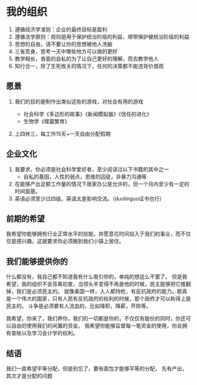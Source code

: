 # 我的组织

1. 遵循经济学准则：企业的最终目标是盈利  
2. 遵循法学原则：规则是用于保护统治阶级的利益，顺带保护被统治阶级的利益
3. 思想的自由，请不要让你的思想被他人洗脑
4. 三省吾身，思考一天中哪些地方可以做的更好
5. 教学相长，吝啬的自私的为了让自己更好的理解，而去教学他人
6. 知行合一，除了生死攸关的情况下，任何的决策都不能违背价值观

## 愿景

1. 我们的目的是制作出类似这些的游戏，对社会有用的游戏
    - 社会科学《多边形的故事》《新闻模拟器》《信任的进化》
    - 生物学《噬菌繁育》
  
2. 上四休三，每工作15天+一天自由分配假期

## 企业文化

1. 我要求，你必须是社会科学爱好者，至少阅读过以下书籍的其中之一
    - 自私的基因，人性的弱点，思维的囚徒，非暴力沟通等
2. 在能够产出足额工作量的情况下居家办公是允许的，但一个月内至少有一定的时间面基。
3. 英语必须至少过四级，英语太差影响交流。（duolinguo证书也行）

## 前期的希望

我希望你能够拥有行业正常水平的技能，并愿意花时间投入于我们的事业，而不仅仅是感兴趣，这就要求你必须搬到我们小镇上居住。

## 我们能够提供你的

什么都没有，我自己都不知道我有什么吸引你的，单纯的想这么干罢了。
但是我希望，我的组织不会背离初衷，当领头羊变得不再是他的时候，民主能够把它推翻掉，我们是必须民主的。
就像美国一样，人人都持枪，有反抗政府的能力。那真是一个伟大的国家，只有人民有反抗政府的权利的时候，那个政府才可以称得上是民主的。
斗争是必须要有人流血的，比如降职，降薪，开除等。

我希望，你来了，我们养你，我们的一切都是你的，不仅仅有股份的同时，你还可以自由的使用我们的闲置的资金。
我希望你能够监督每一笔资金的使用，你会拥有查账以及学习会计学的权利。

## 结语

我们一直希望平等分配，但是别忘了，要有面包才能够平等的分配，
先有产出，其次才是分配的问题
